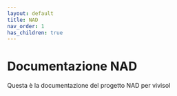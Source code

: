 ```yaml
---
layout: default
title: NAD
nav_order: 1
has_children: true
---
```


# Documentazione NAD

Questa è la documentazione del progetto NAD per vivisol

